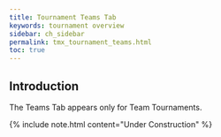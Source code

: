 ```yaml
---
title: Tournament Teams Tab
keywords: tournament overview
sidebar: ch_sidebar
permalink: tmx_tournament_teams.html
toc: true
---
```


## Introduction

The Teams Tab appears only for Team Tournaments.

{% include note.html content="Under Construction" %}
